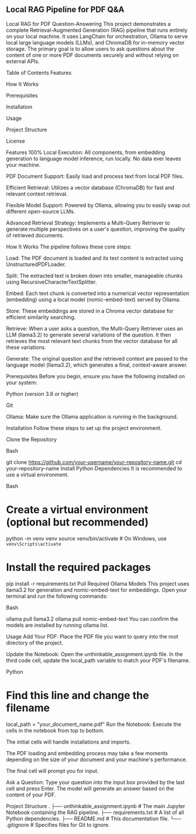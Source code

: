 
## Local RAG Pipeline for PDF Q&A

Local RAG for PDF Question-Answering
This project demonstrates a complete Retrieval-Augmented Generation (RAG) pipeline that runs entirely on your local machine. It uses LangChain for orchestration, Ollama to serve local large language models (LLMs), and ChromaDB for in-memory vector storage. The primary goal is to allow users to ask questions about the content of one or more PDF documents securely and without relying on external APIs.

Table of Contents
Features

How It Works

Prerequisites

Installation

Usage

Project Structure

License

Features
100% Local Execution: All components, from embedding generation to language model inference, run locally. No data ever leaves your machine.

PDF Document Support: Easily load and process text from local PDF files.

Efficient Retrieval: Utilizes a vector database (ChromaDB) for fast and relevant context retrieval.

Flexible Model Support: Powered by Ollama, allowing you to easily swap out different open-source LLMs.

Advanced Retrieval Strategy: Implements a Multi-Query Retriever to generate multiple perspectives on a user's question, improving the quality of retrieved documents.

How It Works
The pipeline follows these core steps:

Load: The PDF document is loaded and its text content is extracted using UnstructuredPDFLoader.

Split: The extracted text is broken down into smaller, manageable chunks using RecursiveCharacterTextSplitter.

Embed: Each text chunk is converted into a numerical vector representation (embedding) using a local model (nomic-embed-text) served by Ollama.

Store: These embeddings are stored in a Chroma vector database for efficient similarity searching.

Retrieve: When a user asks a question, the Multi-Query Retriever uses an LLM (llama3.2) to generate several variations of the question. It then retrieves the most relevant text chunks from the vector database for all these variations.

Generate: The original question and the retrieved context are passed to the language model (llama3.2), which generates a final, context-aware answer.

Prerequisites
Before you begin, ensure you have the following installed on your system:

Python (version 3.8 or higher)

Git

Ollama: Make sure the Ollama application is running in the background.

Installation
Follow these steps to set up the project environment.

Clone the Repository

Bash

git clone https://github.com/your-username/your-repository-name.git
cd your-repository-name
Install Python Dependencies
It is recommended to use a virtual environment.

Bash

# Create a virtual environment (optional but recommended)
python -m venv venv
source venv/bin/activate  # On Windows, use `venv\Scripts\activate`

# Install the required packages
pip install -r requirements.txt
Pull Required Ollama Models
This project uses llama3.2 for generation and nomic-embed-text for embeddings. Open your terminal and run the following commands:

Bash

ollama pull llama3.2
ollama pull nomic-embed-text
You can confirm the models are installed by running ollama list.

Usage
Add Your PDF: Place the PDF file you want to query into the root directory of the project.

Update the Notebook: Open the unthinkable_assignment.ipynb file. In the third code cell, update the local_path variable to match your PDF's filename.

Python

# Find this line and change the filename
local_path = "your_document_name.pdf"
Run the Notebook: Execute the cells in the notebook from top to bottom.

The initial cells will handle installations and imports.

The PDF loading and embedding process may take a few moments depending on the size of your document and your machine's performance.

The final cell will prompt you for input.

Ask a Question: Type your question into the input box provided by the last cell and press Enter. The model will generate an answer based on the content of your PDF.

Project Structure
.
├── unthinkable_assignment.ipynb  # The main Jupyter Notebook containing the RAG pipeline.
├── requirements.txt              # A list of all Python dependencies.
├── README.md                     # This documentation file.
└── .gitignore                    # Specifies files for Git to ignore.

